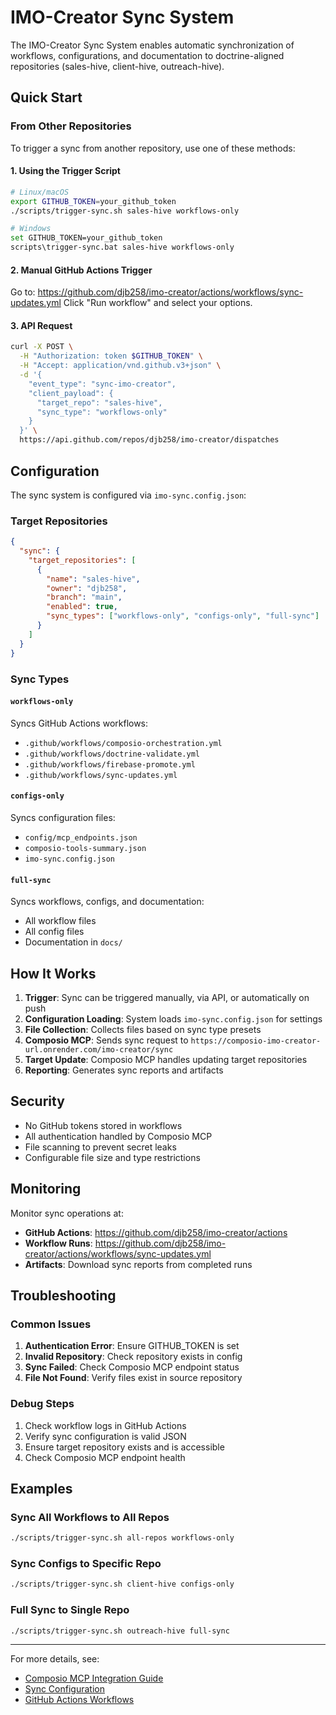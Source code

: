 # IMO-Creator Sync System

The IMO-Creator Sync System enables automatic synchronization of workflows, configurations, and documentation to doctrine-aligned repositories (sales-hive, client-hive, outreach-hive).

## Quick Start

### From Other Repositories

To trigger a sync from another repository, use one of these methods:

#### 1. Using the Trigger Script

```bash
# Linux/macOS
export GITHUB_TOKEN=your_github_token
./scripts/trigger-sync.sh sales-hive workflows-only

# Windows
set GITHUB_TOKEN=your_github_token
scripts\trigger-sync.bat sales-hive workflows-only
```

#### 2. Manual GitHub Actions Trigger

Go to: https://github.com/djb258/imo-creator/actions/workflows/sync-updates.yml
Click "Run workflow" and select your options.

#### 3. API Request

```bash
curl -X POST \
  -H "Authorization: token $GITHUB_TOKEN" \
  -H "Accept: application/vnd.github.v3+json" \
  -d '{
    "event_type": "sync-imo-creator",
    "client_payload": {
      "target_repo": "sales-hive",
      "sync_type": "workflows-only"
    }
  }' \
  https://api.github.com/repos/djb258/imo-creator/dispatches
```

## Configuration

The sync system is configured via `imo-sync.config.json`:

### Target Repositories
```json
{
  "sync": {
    "target_repositories": [
      {
        "name": "sales-hive",
        "owner": "djb258",
        "branch": "main",
        "enabled": true,
        "sync_types": ["workflows-only", "configs-only", "full-sync"]
      }
    ]
  }
}
```

### Sync Types

#### `workflows-only`
Syncs GitHub Actions workflows:
- `.github/workflows/composio-orchestration.yml`
- `.github/workflows/doctrine-validate.yml`
- `.github/workflows/firebase-promote.yml`
- `.github/workflows/sync-updates.yml`

#### `configs-only`
Syncs configuration files:
- `config/mcp_endpoints.json`
- `composio-tools-summary.json`
- `imo-sync.config.json`

#### `full-sync`
Syncs workflows, configs, and documentation:
- All workflow files
- All config files
- Documentation in `docs/`

## How It Works

1. **Trigger**: Sync can be triggered manually, via API, or automatically on push
2. **Configuration Loading**: System loads `imo-sync.config.json` for settings
3. **File Collection**: Collects files based on sync type presets
4. **Composio MCP**: Sends sync request to `https://composio-imo-creator-url.onrender.com/imo-creator/sync`
5. **Target Update**: Composio MCP handles updating target repositories
6. **Reporting**: Generates sync reports and artifacts

## Security

- No GitHub tokens stored in workflows
- All authentication handled by Composio MCP
- File scanning to prevent secret leaks
- Configurable file size and type restrictions

## Monitoring

Monitor sync operations at:
- **GitHub Actions**: https://github.com/djb258/imo-creator/actions
- **Workflow Runs**: https://github.com/djb258/imo-creator/actions/workflows/sync-updates.yml
- **Artifacts**: Download sync reports from completed runs

## Troubleshooting

### Common Issues

1. **Authentication Error**: Ensure GITHUB_TOKEN is set
2. **Invalid Repository**: Check repository exists in config
3. **Sync Failed**: Check Composio MCP endpoint status
4. **File Not Found**: Verify files exist in source repository

### Debug Steps

1. Check workflow logs in GitHub Actions
2. Verify sync configuration is valid JSON
3. Ensure target repository exists and is accessible
4. Check Composio MCP endpoint health

## Examples

### Sync All Workflows to All Repos
```bash
./scripts/trigger-sync.sh all-repos workflows-only
```

### Sync Configs to Specific Repo
```bash
./scripts/trigger-sync.sh client-hive configs-only
```

### Full Sync to Single Repo
```bash
./scripts/trigger-sync.sh outreach-hive full-sync
```

---

For more details, see:
- [Composio MCP Integration Guide](./COMPOSIO_MCP_INTEGRATION.md)
- [Sync Configuration](../imo-sync.config.json)
- [GitHub Actions Workflows](../.github/workflows/)